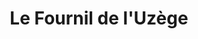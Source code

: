 ---
title: "Le Fournil de l'Uzège"
url: /saint-quentin-la-poterie/le-fournil-de-luzege/
shop: boulangerie
---